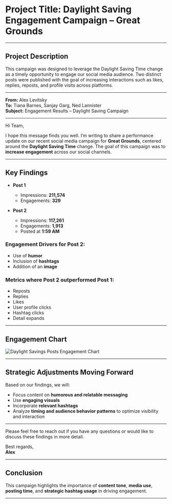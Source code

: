 # Project Title: Daylight Saving Engagement Campaign – Great Grounds

---

## Project Description

This campaign was designed to leverage the Daylight Saving Time change as a timely opportunity to engage our social media audience. Two distinct posts were published with the goal of increasing interactions such as likes, replies, reposts, and profile visits across platforms.

-------------------------------------------------------------------------------------------------------------------------------------------------

**From:** Alex Levitsky  
**To:** Tiana Barnes, Sanjay Garg, Ned Lannister  
**Subject:** Engagement Results – Daylight Saving Campaign  

---

Hi Team,

I hope this message finds you well. I’m writing to share a performance update on our recent social media campaign for **Great Grounds**, centered around the **Daylight Saving Time** change. The goal of this campaign was to **increase engagement** across our social channels.

---

## Key Findings

- **Post 1**
  - Impressions: **211,574**
  - Engagements: **329**

- **Post 2**
  - Impressions: **117,261**
  - Engagements: **1,913**
  - Posted at **1:59 AM**

### Engagement Drivers for Post 2:
- Use of **humor**
- Inclusion of **hashtags**
- Addition of an **image**

### Metrics where Post 2 outperformed Post 1:
- Reposts  
- Replies  
- Likes  
- User profile clicks  
- Hashtag clicks  
- Detail expands  

---

## Engagement Chart

![Daylight Savings Posts Engagement Chart](attachment:be489d0e-77b1-4894-b885-1b901963b980.png)

---

## Strategic Adjustments Moving Forward

Based on our findings, we will:

- Focus content on **humorous and relatable messaging**
- Use **engaging visuals**
- Incorporate **relevant hashtags**
- Analyze **timing and audience behavior patterns** to optimize visibility and interaction

---

Please feel free to reach out if you have any questions or would like to discuss these findings in more detail.

Best regards,  
**Alex**

---------------------------------------------------------------------------------------------------------------------------------------------------------------------------

## Conclusion

This campaign highlights the importance of **content tone**, **media use**, **posting time**, and **strategic hashtag usage** in driving engagement.


---

